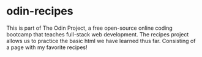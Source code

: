 # odin-recipes
This is part of The Odin Project, a free open-source online coding bootcamp that teaches full-stack web development. The recipes project allows us to practice the basic html we have learned thus far. Consisting of a page with my favorite recipes!